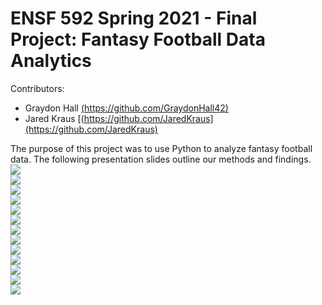 # ENSF 592 Spring 2021 - Final Project: Fantasy Football Data Analytics
Contributors: 
* Graydon Hall [(https://github.com/GraydonHall42)](https://github.com/GraydonHall42)
* Jared Kraus [(https://github.com/JaredKraus](https://github.com/JaredKraus)

The purpose of this project was to use Python to analyze fantasy football data. The following
presentation slides outline our methods and findings. <br>
![](presentationScreenshots/1ff60a6ad0b43f2281611a7a5ba81f8c-0.png)<br>
![](presentationScreenshots/1ff60a6ad0b43f2281611a7a5ba81f8c-1.png)<br>
![](presentationScreenshots/1ff60a6ad0b43f2281611a7a5ba81f8c-2.png)<br>
![](presentationScreenshots/1ff60a6ad0b43f2281611a7a5ba81f8c-3.png)<br>
![](presentationScreenshots/1ff60a6ad0b43f2281611a7a5ba81f8c-4.png)<br>
![](presentationScreenshots/1ff60a6ad0b43f2281611a7a5ba81f8c-5.png)<br>
![](presentationScreenshots/1ff60a6ad0b43f2281611a7a5ba81f8c-6.png)<br>
![](presentationScreenshots/1ff60a6ad0b43f2281611a7a5ba81f8c-7.png)<br>
![](presentationScreenshots/1ff60a6ad0b43f2281611a7a5ba81f8c-8.png)<br>
![](presentationScreenshots/1ff60a6ad0b43f2281611a7a5ba81f8c-9.png)<br>
![](presentationScreenshots/1ff60a6ad0b43f2281611a7a5ba81f8c-10.png)<br>
![](presentationScreenshots/1ff60a6ad0b43f2281611a7a5ba81f8c-11.png)<br>
![](presentationScreenshots/1ff60a6ad0b43f2281611a7a5ba81f8c-12.png)<br>


